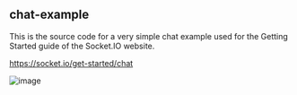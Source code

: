## chat-example

This is the source code for a very simple chat example used for the Getting Started guide of the Socket.IO website.

https://socket.io/get-started/chat



![image](https://user-images.githubusercontent.com/80922036/160617062-c08e4f6a-74ce-4263-ba6d-6427bff62b12.png)





